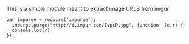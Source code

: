 This is a simple module meant to extract image URLS from imgur

<pre><code>var impurge = require('impurge');
  impurge.purge("http://i.imgur.com/IvpcP.jpg", function  (e,r) {
  console.log(r)
});
</code>
